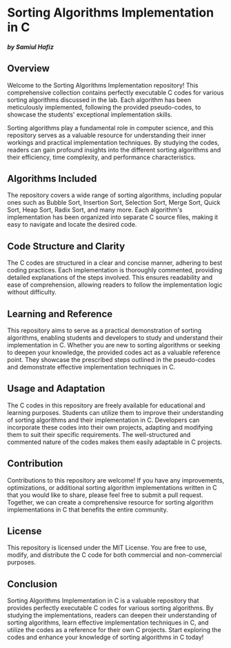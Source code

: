 # Sorting Algorithms Implementation in C
##### by Samiul Hafiz
## Overview
Welcome to the Sorting Algorithms Implementation repository! This comprehensive collection contains perfectly executable C codes for various sorting algorithms discussed in the lab. Each algorithm has been meticulously implemented, following the provided pseudo-codes, to showcase the students' exceptional implementation skills.

Sorting algorithms play a fundamental role in computer science, and this repository serves as a valuable resource for understanding their inner workings and practical implementation techniques. By studying the codes, readers can gain profound insights into the different sorting algorithms and their efficiency, time complexity, and performance characteristics.

## Algorithms Included
The repository covers a wide range of sorting algorithms, including popular ones such as Bubble Sort, Insertion Sort, Selection Sort, Merge Sort, Quick Sort, Heap Sort, Radix Sort, and many more. Each algorithm's implementation has been organized into separate C source files, making it easy to navigate and locate the desired code.

## Code Structure and Clarity
The C codes are structured in a clear and concise manner, adhering to best coding practices. Each implementation is thoroughly commented, providing detailed explanations of the steps involved. This ensures readability and ease of comprehension, allowing readers to follow the implementation logic without difficulty.

## Learning and Reference
This repository aims to serve as a practical demonstration of sorting algorithms, enabling students and developers to study and understand their implementation in C. Whether you are new to sorting algorithms or seeking to deepen your knowledge, the provided codes act as a valuable reference point. They showcase the prescribed steps outlined in the pseudo-codes and demonstrate effective implementation techniques in C.

## Usage and Adaptation
The C codes in this repository are freely available for educational and learning purposes. Students can utilize them to improve their understanding of sorting algorithms and their implementation in C. Developers can incorporate these codes into their own projects, adapting and modifying them to suit their specific requirements. The well-structured and commented nature of the codes makes them easily adaptable in C projects.

## Contribution
Contributions to this repository are welcome! If you have any improvements, optimizations, or additional sorting algorithm implementations written in C that you would like to share, please feel free to submit a pull request. Together, we can create a comprehensive resource for sorting algorithm implementations in C that benefits the entire community.

## License
This repository is licensed under the MIT License. You are free to use, modify, and distribute the C code for both commercial and non-commercial purposes.

## Conclusion
Sorting Algorithms Implementation in C is a valuable repository that provides perfectly executable C codes for various sorting algorithms. By studying the implementations, readers can deepen their understanding of sorting algorithms, learn effective implementation techniques in C, and utilize the codes as a reference for their own C projects. Start exploring the codes and enhance your knowledge of sorting algorithms in C today!
